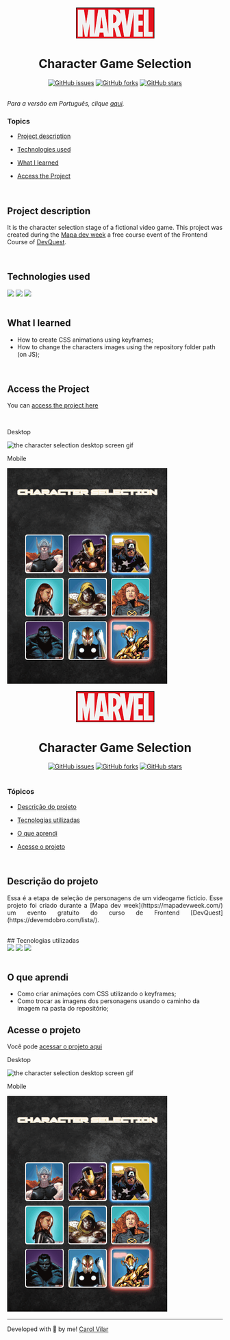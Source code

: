 <p align='center'> <img src="./src/marvel-logo.png" alt="image of the character selection page"> </p>


<h1 align='center'>Character Game Selection </h1>


<div align='center'>
	<a href="https://github.com/Bo83dev/digital-agc/issues"><img alt="GitHub issues" src="https://img.shields.io/github/issues/Bo83dev/digital-agc"></a>
	<a href="https://github.com/Bo83dev/digital-agc/network"><img alt="GitHub forks" src="https://img.shields.io/github/forks/Bo83dev/digital-agc"></a>
	<a href="https://github.com/Bo83dev/digital-agc/stargazers"><img alt="GitHub stars" src="https://img.shields.io/github/stars/Bo83dev/digital-agc"></a>
</div>

<br>

_Para a versão em Português, clique [aqui](#portuguese)._


### Topics

- [Project description](#project-description)

- [Technologies used](#technologies-used)

- [What I learned](#what-I-learned)

- [Access the Project](#access-the-project)

<br>

## Project description

<p align="justify">

It is the character selection stage of a fictional video game. 
This project was created during the [Mapa dev week](https://mapadevweek.com/) a free course event of the Frontend Course of [DevQuest](https://devemdobro.com/lista/).
</p>

<br>

## Technologies used

<div>
  <img src="https://img.shields.io/badge/HTML5-E34F26?style=for-the-badge&logo=html5&logoColor=white">
  <img src="https://img.shields.io/badge/CSS3-1572B6?style=for-the-badge&logo=css3&logoColor=white">
  <img src="https://img.shields.io/badge/JavaScript-F7DF1E?style=for-the-badge&logo=javascript&logoColor=black">
</div>

<br>

## What I learned

- How to create CSS animations using keyframes;
- How to change the characters images using the repository folder path (on JS);

<br>

## Access the Project


You can [access the project here](https://caroline-barbosa-vilar.github.io/marvel-character-selection/) 

<br>

Desktop 

<img src="./src/marvel-desktop-screen.gif" alt="the character selection desktop screen gif">

Mobile

<img src="./src/marvel-mobile-screen.gif" alt="the character selection mobile screen gif">

<br>


<div id="portuguese">


<p align='center'> <img src="./src/marvel-logo.png" alt="image of the character selection page"> </p>
	
	
<h1 align='center'> Character Game Selection </h1>


<div align='center'>
	<a href="https://github.com/Bo83dev/digital-agc/issues"><img alt="GitHub issues" src="https://img.shields.io/github/issues/Bo83dev/digital-agc"></a>
	<a href="https://github.com/Bo83dev/digital-agc/network"><img alt="GitHub forks" src="https://img.shields.io/github/forks/Bo83dev/digital-agc"></a>
	<a href="https://github.com/Bo83dev/digital-agc/stargazers"><img alt="GitHub stars" src="https://img.shields.io/github/stars/Bo83dev/digital-agc"></a>
</div>

<br>
	
### Tópicos 

- [Descrição do projeto](#descrição-do-projeto)

- [Tecnologias utilizadas](#tecnologias-utilizadas)

- [O que aprendi](#o-que-aprendi)

- [Acesse o projeto](#acesse-o-projeto)

	
<br>
	
## Descrição do projeto 

<p align="justify">
Essa é a etapa de seleção de personagens de um videogame fictício. Esse projeto foi criado durante a [Mapa dev week](https://mapadevweek.com/) um evento gratuito do curso de Frontend [DevQuest](https://devemdobro.com/lista/).
</p>

<br>
## Tecnologias utilizadas

<div>
  <img src="https://img.shields.io/badge/HTML5-E34F26?style=for-the-badge&logo=html5&logoColor=white">
  <img src="https://img.shields.io/badge/CSS3-1572B6?style=for-the-badge&logo=css3&logoColor=white">
  <img src="https://img.shields.io/badge/JavaScript-F7DF1E?style=for-the-badge&logo=javascript&logoColor=black">		
</div>

<br>	
	
## O que aprendi

- Como criar animações com CSS utilizando o keyframes;
- Como trocar as imagens dos personagens usando o caminho da imagem na pasta do repositório;	
	

## Acesse o projeto

Você pode [acessar o projeto aqui](https://caroline-barbosa-vilar.github.io/marvel-character-selection/) 

Desktop 

<img src="./src/marvel-desktop-screen.gif" alt="the character selection desktop screen gif">

Mobile

<img src="./src/marvel-mobile-screen.gif" alt="the character selection mobile screen gif">


<hr>

Developed with 🧡 by me!  [Carol Vilar](https://www.linkedin.com/in/carolinebarbosavilar/)

